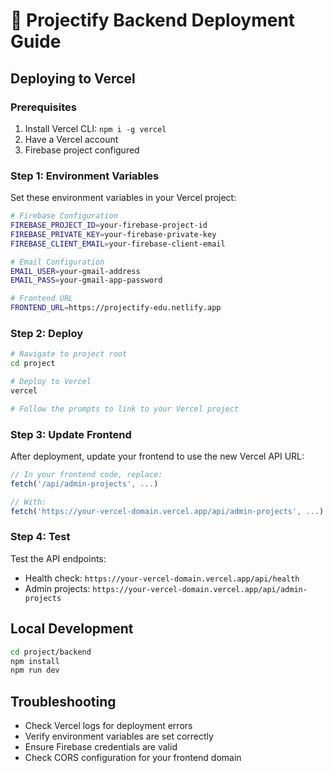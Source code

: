 # 🚀 Projectify Backend Deployment Guide

## Deploying to Vercel

### Prerequisites
1. Install Vercel CLI: `npm i -g vercel`
2. Have a Vercel account
3. Firebase project configured

### Step 1: Environment Variables
Set these environment variables in your Vercel project:

```bash
# Firebase Configuration
FIREBASE_PROJECT_ID=your-firebase-project-id
FIREBASE_PRIVATE_KEY=your-firebase-private-key
FIREBASE_CLIENT_EMAIL=your-firebase-client-email

# Email Configuration
EMAIL_USER=your-gmail-address
EMAIL_PASS=your-gmail-app-password

# Frontend URL
FRONTEND_URL=https://projectify-edu.netlify.app
```

### Step 2: Deploy
```bash
# Navigate to project root
cd project

# Deploy to Vercel
vercel

# Follow the prompts to link to your Vercel project
```

### Step 3: Update Frontend
After deployment, update your frontend to use the new Vercel API URL:

```typescript
// In your frontend code, replace:
fetch('/api/admin-projects', ...)

// With:
fetch('https://your-vercel-domain.vercel.app/api/admin-projects', ...)
```

### Step 4: Test
Test the API endpoints:
- Health check: `https://your-vercel-domain.vercel.app/api/health`
- Admin projects: `https://your-vercel-domain.vercel.app/api/admin-projects`

## Local Development
```bash
cd project/backend
npm install
npm run dev
```

## Troubleshooting
- Check Vercel logs for deployment errors
- Verify environment variables are set correctly
- Ensure Firebase credentials are valid
- Check CORS configuration for your frontend domain
